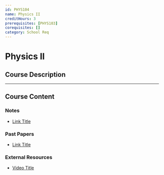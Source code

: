 ```yaml
---
id: PHYS104
name: Physics II
creditHours: 3
prerequisites: [PHYS103]
corequisites: []
category: School Req
---
```


# Physics II

## Course Description
<Description>

---

## Course Content

### Notes
- [Link Title](https://link.com)

### Past Papers
- [Link Title](https://link.com)

### External Resources
- [Video Title](https://link.com)
